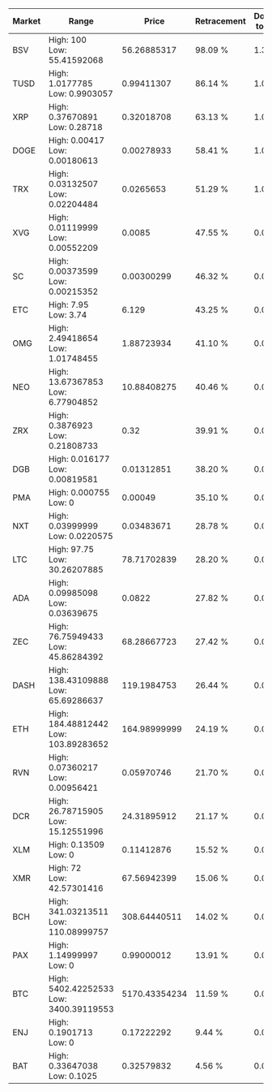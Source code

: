 | Market | Range | Price| Retracement | Doubles to 50% |
| --- | --- | --- | --- | --- |
| BSV | High: 100<br />Low: 55.41592068 | 56.26885317 | 98.09 % | 1.38 |
| TUSD | High: 1.0177785<br />Low: 0.9903057 | 0.99411307 | 86.14 % | 1.01 |
| XRP | High: 0.37670891<br />Low: 0.28718 | 0.32018708 | 63.13 % | 1.04 |
| DOGE | High: 0.00417<br />Low: 0.00180613 | 0.00278933 | 58.41 % | 1.07 |
| TRX | High: 0.03132507<br />Low: 0.02204484 | 0.0265653 | 51.29 % | 1.00 |
| XVG | High: 0.01119999<br />Low: 0.00552209 | 0.0085 | 47.55 % | 0.00 |
| SC | High: 0.00373599<br />Low: 0.00215352 | 0.00300299 | 46.32 % | 0.00 |
| ETC | High: 7.95<br />Low: 3.74 | 6.129 | 43.25 % | 0.00 |
| OMG | High: 2.49418654<br />Low: 1.01748455 | 1.88723934 | 41.10 % | 0.00 |
| NEO | High: 13.67367853<br />Low: 6.77904852 | 10.88408275 | 40.46 % | 0.00 |
| ZRX | High: 0.3876923<br />Low: 0.21808733 | 0.32 | 39.91 % | 0.00 |
| DGB | High: 0.016177<br />Low: 0.00819581 | 0.01312851 | 38.20 % | 0.00 |
| PMA | High: 0.000755<br />Low: 0 | 0.00049 | 35.10 % | 0.00 |
| NXT | High: 0.03999999<br />Low: 0.0220575 | 0.03483671 | 28.78 % | 0.00 |
| LTC | High: 97.75<br />Low: 30.26207885 | 78.71702839 | 28.20 % | 0.00 |
| ADA | High: 0.09985098<br />Low: 0.03639675 | 0.0822 | 27.82 % | 0.00 |
| ZEC | High: 76.75949433<br />Low: 45.86284392 | 68.28667723 | 27.42 % | 0.00 |
| DASH | High: 138.43109888<br />Low: 65.69286637 | 119.1984753 | 26.44 % | 0.00 |
| ETH | High: 184.48812442<br />Low: 103.89283652 | 164.98999999 | 24.19 % | 0.00 |
| RVN | High: 0.07360217<br />Low: 0.00956421 | 0.05970746 | 21.70 % | 0.00 |
| DCR | High: 26.78715905<br />Low: 15.12551996 | 24.31895912 | 21.17 % | 0.00 |
| XLM | High: 0.13509<br />Low: 0 | 0.11412876 | 15.52 % | 0.00 |
| XMR | High: 72<br />Low: 42.57301416 | 67.56942399 | 15.06 % | 0.00 |
| BCH | High: 341.03213511<br />Low: 110.08999757 | 308.64440511 | 14.02 % | 0.00 |
| PAX | High: 1.14999997<br />Low: 0 | 0.99000012 | 13.91 % | 0.00 |
| BTC | High: 5402.42252533<br />Low: 3400.39119553 | 5170.43354234 | 11.59 % | 0.00 |
| ENJ | High: 0.1901713<br />Low: 0 | 0.17222292 | 9.44 % | 0.00 |
| BAT | High: 0.33647038<br />Low: 0.1025 | 0.32579832 | 4.56 % | 0.00 |
